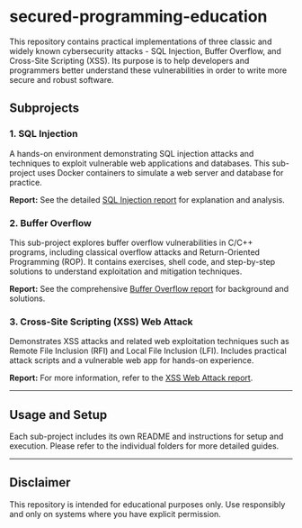 # secured-programming-education
This repository contains practical implementations of three classic and widely known cybersecurity attacks - SQL Injection, Buffer Overflow, and Cross-Site Scripting (XSS). Its purpose is to help developers and programmers better understand these vulnerabilities in order to write more secure and robust software.

## Subprojects

### 1. SQL Injection
A hands-on environment demonstrating SQL injection attacks and techniques to exploit vulnerable web applications and databases. This sub-project uses Docker containers to simulate a web server and database for practice.

**Report:** See the detailed [SQL Injection report](sql-injection-training/results/report.docx) for explanation and analysis.

### 2. Buffer Overflow
This sub-project explores buffer overflow vulnerabilities in C/C++ programs, including classical overflow attacks and Return-Oriented Programming (ROP). It contains exercises, shell code, and step-by-step solutions to understand exploitation and mitigation techniques.

**Report:** See the comprehensive [Buffer Overflow report](buffer-overflow/report.docx) for background and solutions.

### 3. Cross-Site Scripting (XSS) Web Attack
Demonstrates XSS attacks and related web exploitation techniques such as Remote File Inclusion (RFI) and Local File Inclusion (LFI). Includes practical attack scripts and a vulnerable web app for hands-on experience.

**Report:** For more information, refer to the [XSS Web Attack report](xss-web-attack/results/ex3_report.docx).

---

## Usage and Setup

Each sub-project includes its own README and instructions for setup and execution. Please refer to the individual folders for more detailed guides.

---

## Disclaimer

This repository is intended for educational purposes only. Use responsibly and only on systems where you have explicit permission.
